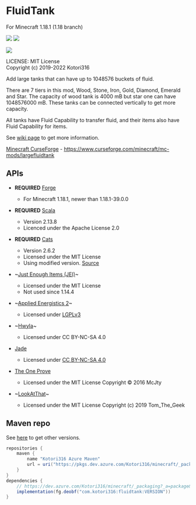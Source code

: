 # FluidTank

For Minecraft 1.18.1 (1.18 branch)

[![](http://cf.way2muchnoise.eu/versions/largefluidtank.svg)][CurseForge]
[![](http://cf.way2muchnoise.eu/full_largefluidtank_downloads.svg)][CurseForge]

[![](https://github.com/Kotori316/FluidTank/workflows/Java%20CI/badge.svg)](https://github.com/Kotori316/FluidTank/actions)

[CurseForge]: https://www.curseforge.com/minecraft/mc-mods/largefluidtank

LICENSE: MIT License  
Copyright (c) 2019-2022 Kotori316

Add large tanks that can have up to 1048576 buckets of fluid.

There are 7 tiers in this mod, Wood, Stone, Iron, Gold, Diamond, Emerald and Star. The capacity of wood tank is 4000 mB
but star one can have 1048576000 mB. These tanks can be connected vertically to get more capacity.

All tanks have Fluid Capability to transfer fluid, and their items also have Fluid Capability for items.

See [wiki page](https://github.com/Kotori316/FluidTank/wiki) to get more information.

[Minecraft CurseForge][CurseForge] - https://www.curseforge.com/minecraft/mc-mods/largefluidtank

## APIs

* **REQUIRED** [Forge](https://github.com/MinecraftForge/MinecraftForge)
  * For Minecraft 1.18.1, newer than 1.18.1-39.0.0

* **REQUIRED** [Scala](https://github.com/scala/scala)
  * Version 2.13.8
  * Licenced under the Apache License 2.0

* **REQUIRED** [Cats](https://github.com/typelevel/cats)
  * Version 2.6.2
  * Licensed under the MIT License
  * Using modified version. [Source](https://github.com/Kotori316/cats)

* ~[Just Enough Items (JEI)](https://github.com/mezz/JustEnoughItems)~
  * Licensed under the MIT License
  * Not used since 1.14.4

* ~[Applied Energistics 2](https://github.com/AppliedEnergistics/Applied-Energistics-2)~
  * Licensed under [LGPLv3](https://github.com/AppliedEnergistics/Applied-Energistics-2#license)

* ~[Hwyla](https://github.com/TehNut/HWYLA/tree/1.16_forge)~
  * Licensed under CC BY-NC-SA 4.0

* [Jade](https://github.com/Snownee/Jade)
  * Licensed under [CC BY-NC-SA 4.0](https://creativecommons.org/licenses/by-nc-sa/4.0/)

* [The One Prove](https://github.com/McJtyMods/TheOneProbe/tree/1.18)
  * Licensed under the MIT License Copyright © 2016 McJty

* ~[LookAtThat](https://github.com/Geek202/LookAtThat)~
  * Licensed under the MIT License Copyright (c) 2019 Tom_The_Geek

## Maven repo

See [here](https://dev.azure.com/Kotori316/minecraft/_packaging?_a=package&feed=mods%40Local&package=com.kotori316%3Afluidtank&protocolType=maven&view=versions)
to get other versions.

```groovy
repositories {
    maven {
        name "Kotori316 Azure Maven"
        url = uri("https://pkgs.dev.azure.com/Kotori316/minecraft/_packaging/mods/maven/v1")
    }
}
dependencies {
    // https://dev.azure.com/Kotori316/minecraft/_packaging?_a=package&feed=mods%40Local&package=com.kotori316%3Afluidtank&protocolType=maven&view=versions
    implementation(fg.deobf("com.kotori316:fluidtank:VERSION"))
}
```
